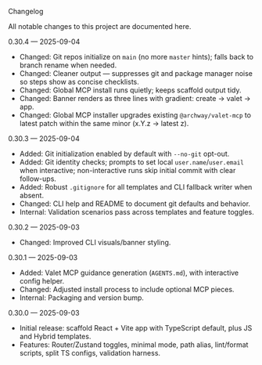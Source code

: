 Changelog

All notable changes to this project are documented here.

0.30.4 — 2025-09-04
- Changed: Git repos initialize on `main` (no more `master` hints); falls back to branch rename when needed.
- Changed: Cleaner output — suppresses git and package manager noise so steps show as concise checklists.
- Changed: Global MCP install runs quietly; keeps scaffold output tidy.
- Changed: Banner renders as three lines with gradient:
 create → valet → app.
- Changed: Global MCP installer upgrades existing `@archway/valet-mcp` to latest patch within the same minor (x.Y.z → latest z).

0.30.3 — 2025-09-04
- Added: Git initialization enabled by default with `--no-git` opt-out.
- Added: Git identity checks; prompts to set local `user.name`/`user.email` when interactive; non-interactive runs skip initial commit with clear follow-ups.
- Added: Robust `.gitignore` for all templates and CLI fallback writer when absent.
- Changed: CLI help and README to document git defaults and behavior.
- Internal: Validation scenarios pass across templates and feature toggles.

0.30.2 — 2025-09-03
- Changed: Improved CLI visuals/banner styling.

0.30.1 — 2025-09-03
- Added: Valet MCP guidance generation (`AGENTS.md`), with interactive config helper.
- Changed: Adjusted install process to include optional MCP pieces.
- Internal: Packaging and version bump.

0.30.0 — 2025-09-03
- Initial release: scaffold React + Vite app with TypeScript default, plus JS and Hybrid templates.
- Features: Router/Zustand toggles, minimal mode, path alias, lint/format scripts, split TS configs, validation harness.
